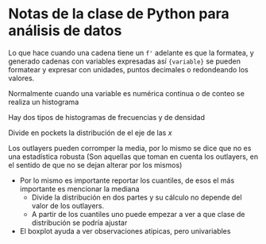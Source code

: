 # Notas de la clase de Python para análisis de datos 

Lo que hace cuando una cadena tiene un `f'` adelante es que la formatea, y generado cadenas con variables expresadas así  `{variable}` se pueden formatear y expresar con unidades, puntos decimales o redondeando los valores.

Normalmente cuando una variable es numérica continua o de conteo se realiza un histograma 

Hay dos tipos de histogramas de frecuencias y de densidad 

Divide en pockets la distribución de el eje de las $x$ 

Los outlayers pueden corromper la media, por lo mismo se dice que no es una estadística robusta (Son aquellas que toman en cuenta los outlayers, en el sentido de que no se dejan alterar por los mismos)
- Por lo mismo es importante reportar los cuantiles, de esos el más importante es mencionar la mediana 
	- Divide la distribución en dos partes y su cálculo no depende del valor de los outlayers. 
	- A partir de los cuantiles uno puede empezar a ver a que clase de distribución se podría ajustar 
- El boxplot ayuda a ver observaciones atipicas, pero univariables